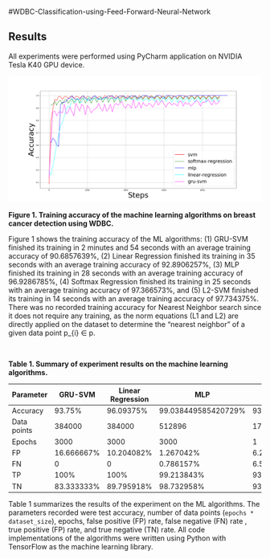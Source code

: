 #WDBC-Classification-using-Feed-Forward-Neural-Network

## Results

All experiments were performed using PyCharm application on NVIDIA Tesla K40 GPU device.

![](results/training_accuracy.png)

**Figure 1. Training accuracy of the machine learning algorithms on breast cancer detection using WDBC.**

Figure 1 shows the training accuracy of the ML algorithms: (1) GRU-SVM finished its training in 2 minutes and 54
seconds with an average training accuracy of 90.6857639%, (2) Linear Regression finished its training in 35 seconds
with an average training accuracy of 92.8906257%, (3) MLP finished its training in 28 seconds with an average training
accuracy of 96.9286785%, (4) Softmax Regression finished its training in 25 seconds with an average training accuracy
of 97.366573%, and (5) L2-SVM finished its training in 14 seconds with an average training accuracy of 97.734375%.
There was no recorded training accuracy for Nearest Neighbor search since it does not require any training, as the norm
equations (L1 and L2) are directly applied on the dataset to determine the “nearest neighbor” of a given data
point p_{i} ∈ p.

<br>

**Table 1. Summary of experiment results on the machine learning algorithms.**

|Parameter|GRU-SVM|Linear Regression|MLP|L1-NN|L2-NN|Softmax Regression|L2-SVM|
|---------|-------|-----------------|---|-----|-----|------------------|------|
|Accuracy|93.75%|96.09375%|99.038449585420729%|93.567252%|94.736844%|97.65625%|96.09375%|
|Data points|384000|384000|512896|171|171|384000|384000|
|Epochs|3000|3000|3000|1|1|3000|3000|
|FP|16.666667%|10.204082%|1.267042%|6.25%|9.375%|5.769231%|6.382979%|
|FN|0|0|0.786157%|6.542056%|2.803738%|0|2.469136%|
|TP|100%|100%|99.213843%|93.457944%|97.196262%|100%|97.530864%|
|TN|83.333333%|89.795918%|98.732958%|93.75%|90.625%|94.230769%|93.617021%|

Table 1 summarizes the results of the experiment on the ML algorithms. The parameters recorded were test accuracy,
number of data points (`epochs * dataset_size`), epochs, false positive (FP) rate, false negative (FN) rate , true
positive (FP) rate, and true negative (TN) rate. All code implementations of the algorithms were written using Python
with TensorFlow as the machine learning library.

